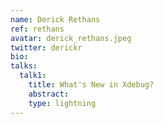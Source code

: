 ```yaml
---
name: Derick Rethans
ref: rethans
avatar: derick_rethans.jpeg
twitter: derickr
bio:
talks:
  talk1:
    title: What's New in Xdebug?
    abstract:
    type: lightning
---
```

